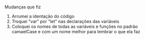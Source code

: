 Mudanças que fiz

1. Arrumei a identação do código
2. Troquei "var" por "let" nas declarações das variáveis
3. Coloquei os nomes de todas as variáveis e funções no padrão camaelCase e com um nome melhor para lembrar o que ela faz